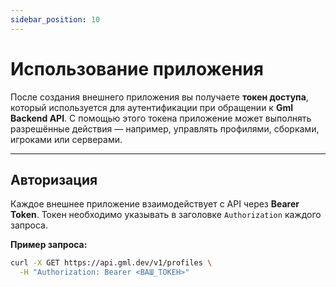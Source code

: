 ```yaml
---
sidebar_position: 10
---
```


# Использование приложения

После создания внешнего приложения вы получаете **токен доступа**, который используется для аутентификации при обращении к **Gml Backend API**.
С помощью этого токена приложение может выполнять разрешённые действия — например, управлять профилями, сборками, игроками или серверами.

---

## Авторизация

Каждое внешнее приложение взаимодействует с API через **Bearer Token**.
Токен необходимо указывать в заголовке `Authorization` каждого запроса.

**Пример запроса:**

```bash
curl -X GET https://api.gml.dev/v1/profiles \
  -H "Authorization: Bearer <ВАШ_ТОКЕН>"
